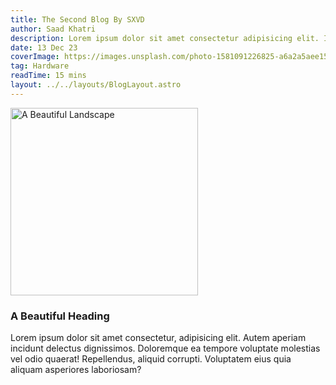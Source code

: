 ```yaml
---
title: The Second Blog By SXVD
author: Saad Khatri
description: Lorem ipsum dolor sit amet consectetur adipisicing elit. Impedit, similique architecto perferendis neque nobis.
date: 13 Dec 23
coverImage: https://images.unsplash.com/photo-1581091226825-a6a2a5aee158?ixlib=rb-4.0.3&auto=format&fit=crop&w=800&q=80
tag: Hardware
readTime: 15 mins
layout: ../../layouts/BlogLayout.astro
---
```


<img loading='lazy' src="https://images.unsplash.com/photo-1511884642898-4c92249e20b6?q=80&w=1470&auto=format" height="300" autoheight center alt="A Beautiful Landscape" />

### A Beautiful Heading

Lorem ipsum dolor sit amet consectetur, adipisicing elit. Autem aperiam incidunt delectus dignissimos. Doloremque ea tempore voluptate molestias vel odio quaerat! Repellendus, aliquid corrupti. Voluptatem eius quia aliquam asperiores laboriosam?
